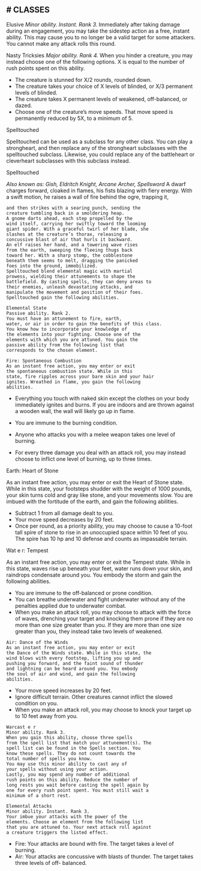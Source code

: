 ## # CLASSES

Elusive
_Minor ability. Instant. Rank 3._
Immediately after taking damage during an
engagement, you may take the sidestep action as a
free, instant ability. This may cause you to no longer
be a valid target for some attackers. You cannot
make any attack rolls this round.

Nasty Tricksies
_Major ability. Rank 4._
When you hinder a creature, you may instead
choose one of the following options. X is equal to
the number of rush points spent on this ability.

- The creature is stunned for X/2 rounds,
  rounded down.
- The creature takes your choice of X levels of
  blinded, or X/3 permanent levels of blinded.
- The creature takes X permanent levels of
  weakened, off-balanced, or dazed.
- Choose one of the creature’s move speeds.
  That move speed is permanently reduced by 5X, to
  a minimum of 5.

Spelltouched

Spelltouched can be used as a subclass for any
other class. You can play a strongheart, and then
replace any of the strongheart subclasses with the
spelltouched subclass. Likewise, you could replace
any of the battleheart or cleverheart subclasses with
this subclass instead.

Spelltouched

_Also known as: Gish, Eldritch Knight, Arcane Archer, Spellsword_
A dwarf charges forward, cloaked in flames, his
fists blazing with fiery energy. With a swift motion,
he raises a wall of fire behind the ogre, trapping it,

```
and then strikes with a searing punch, sending the
creature tumbling back in a smoldering heap.
A gnome darts ahead, each step propelled by the
wind itself, carrying her swiftly toward the looming
giant spider. With a graceful twirl of her blade, she
slashes at the creature’s thorax, releasing a
concussive blast of air that hurls it backward.
An elf raises her hand, and a towering wave rises
from the earth, sweeping the fleeing thugs back
toward her. With a sharp stomp, the cobblestone
beneath them seems to melt, dragging the panicked
foes into the ground, immobilized.
Spelltouched blend elemental magic with martial
prowess, wielding their attunements to shape the
battlefield. By casting spells, they can deny areas to
their enemies, unleash devastating attacks, and
manipulate the movement and position of their foes.
Spelltouched gain the following abilities.
```

```
Elemental State
Passive ability. Rank 2.
You must have an attunement to fire, earth,
water, or air in order to gain the benefits of this class.
You know how to incorporate your knowledge of
the elements into your fighting. Choose one of the
elements with which you are attuned. You gain the
passive ability from the following list that
corresponds to the chosen element.
```

```
Fire: Spontaneous Combustion
As an instant free action, you may enter or exit
the spontaneous combustion state. While in this
state, fire ripples across your bare skin and your hair
ignites. Wreathed in flame, you gain the following
abilities.
```

- Everything you touch with naked skin except
  the clothes on your body immediately ignites and
  burns. If you are indoors and are thrown against a
  wooden wall, the wall will likely go up in flame.
- You are immune to the burning condition.

- Anyone who attacks you with a melee weapon
  takes one level of burning.
- For every three damage you deal with an attack
  roll, you may instead choose to inflict one level of
  burning, up to three times.

Earth: Heart of Stone

As an instant free action, you may enter or exit
the Heart of Stone state. While in this state, your
footsteps shudder with the weight of 1000 pounds,
your skin turns cold and gray like stone, and your
movements slow. You are imbued with the fortitude
of the earth, and gain the following abilities.

- Subtract 1 from all damage dealt to you.
- Your move speed decreases by 20 feet.
- Once per round, as a priority ability, you may
  choose to cause a 10-foot tall spire of stone to rise
  in an unoccupied space within 10 feet of you. The
  spire has 10 hp and 10 defense and counts as
  impassable terrain.

Wat e r: Tempest

As an instant free action, you may enter or exit
the Tempest state. While in this state, waves rise up
beneath your feet, water runs down your skin, and
raindrops condensate around you. You embody the
storm and gain the following abilities.

- You are immune to the off-balanced or prone
  condition.
- You can breathe underwater and fight
  underwater without any of the penalties applied
  due to underwater combat.
- When you make an attack roll, you may choose
  to attack with the force of waves, drenching your
  target and knocking them prone if they are no more
  than one size greater than you. If they are more
  than one size greater than you, they instead take
  two levels of weakened.

```
Air: Dance of the Winds
As an instant free action, you may enter or exit
the Dance of the Winds state. While in this state, the
wind blows with every footstep, lifting you up and
pushing you forward, and the faint sound of thunder
and lightning can be heard around you. You embody
the soul of air and wind, and gain the following
abilities.
```

- Your move speed increases by 20 feet.
- Ignore difficult terrain. Other creatures cannot
  inflict the slowed condition on you.
- When you make an attack roll, you may choose
  to knock your target up to 10 feet away from you.

```
Warcast e r
Minor ability. Rank 3.
When you gain this ability, choose three spells
from the spell list that match your attunement(s). The
spell list can be found in the Spells section. You
know these spells. They do not count towards the
total number of spells you know.
You may use this minor ability to cast any of
your spells without using your action.
Lastly, you may spend any number of additional
rush points on this ability. Reduce the number of
long rests you wait before casting the spell again by
one for every rush point spent. You must still wait a
minimum of a short rest.
```

```
Elemental Attacks
Minor ability. Instant. Rank 3.
Your imbue your attacks with the power of the
elements. Choose an element from the following list
that you are attuned to. Your next attack roll against
a creature triggers the listed effect.
```

- Fire: Your attacks are bound with fire. The
  target takes a level of burning.
- Air: Your attacks are concussive with blasts of
  thunder. The target takes three levels of off-
  balanced.
